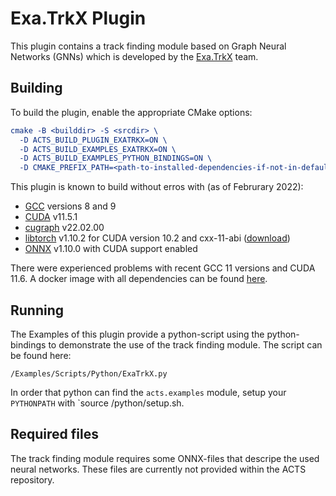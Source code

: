 # Exa.TrkX Plugin

This plugin contains a track finding module based on Graph Neural Networks (GNNs) which is developed by the [Exa.TrkX](https://exatrkx.github.io/) team.

## Building

To build the plugin, enable the appropriate CMake options:

```cmake
cmake -B <builddir> -S <srcdir> \
  -D ACTS_BUILD_PLUGIN_EXATRKX=ON \
  -D ACTS_BUILD_EXAMPLES_EXATRKX=ON \
  -D ACTS_BUILD_EXAMPLES_PYTHON_BINDINGS=ON \
  -D CMAKE_PREFIX_PATH=<path-to-installed-dependencies-if-not-in-default-paths>
```

This plugin is known to build without erros with (as of Februrary 2022):

* [GCC](https://gcc.gnu.org) versions 8 and 9
* [CUDA](https://developer.nvidia.com/cuda-zone) v11.5.1
* [cugraph](https://github.com/rapidsai/cugraph) v22.02.00
* [libtorch](https://pytorch.org/) v1.10.2 for CUDA version 10.2 and cxx-11-abi ([download](https://download.pytorch.org/libtorch/cu102/libtorch-cxx11-abi-shared-with-deps-1.10.2%2Bcu102.zip))
* [ONNX](https://github.com/microsoft/onnxruntime) v1.10.0 with CUDA support enabled

There were experienced problems with recent GCC 11 versions and CUDA 11.6. A docker image with all dependencies can be found [here](https://github.com/acts-project/machines).

## Running

The Examples of this plugin provide a python-script using the python-bindings to demonstrate the use of the track finding module. The script can be found here:

```
/Examples/Scripts/Python/ExaTrkX.py
```

In order that python can find the `acts.examples` module, setup your `PYTHONPATH` with `source <builddir>/python/setup.sh.

## Required files

The track finding module requires some ONNX-files that descripe the used neural networks. These files are currently not provided within the ACTS repository.
